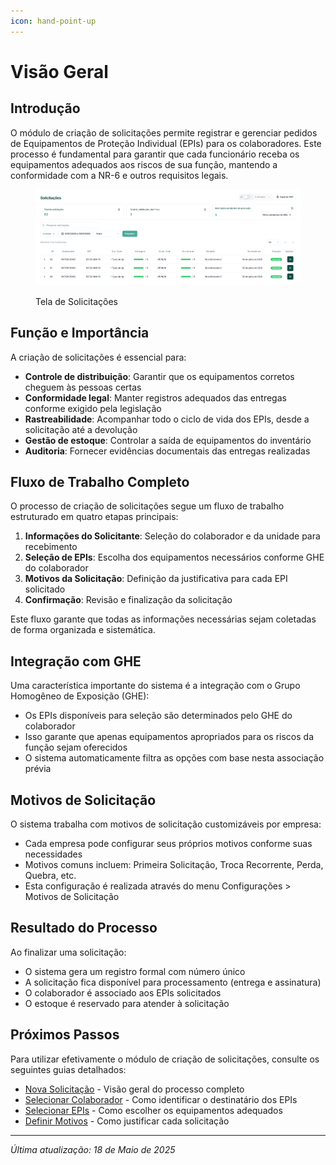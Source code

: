 ```yaml
---
icon: hand-point-up
---
```


# Visão Geral

## Introdução

O módulo de criação de solicitações permite registrar e gerenciar pedidos de Equipamentos de Proteção Individual (EPIs) para os colaboradores. Este processo é fundamental para garantir que cada funcionário receba os equipamentos adequados aos riscos de sua função, mantendo a conformidade com a NR-6 e outros requisitos legais.

<figure><img src="../.gitbook/assets/image (40).png" alt=""><figcaption><p>Tela de Solicitações</p></figcaption></figure>

## Função e Importância

A criação de solicitações é essencial para:

* **Controle de distribuição**: Garantir que os equipamentos corretos cheguem às pessoas certas
* **Conformidade legal**: Manter registros adequados das entregas conforme exigido pela legislação
* **Rastreabilidade**: Acompanhar todo o ciclo de vida dos EPIs, desde a solicitação até a devolução
* **Gestão de estoque**: Controlar a saída de equipamentos do inventário
* **Auditoria**: Fornecer evidências documentais das entregas realizadas

## Fluxo de Trabalho Completo

O processo de criação de solicitações segue um fluxo de trabalho estruturado em quatro etapas principais:

1. **Informações do Solicitante**: Seleção do colaborador e da unidade para recebimento
2. **Seleção de EPIs**: Escolha dos equipamentos necessários conforme GHE do colaborador
3. **Motivos da Solicitação**: Definição da justificativa para cada EPI solicitado
4. **Confirmação**: Revisão e finalização da solicitação

Este fluxo garante que todas as informações necessárias sejam coletadas de forma organizada e sistemática.

## Integração com GHE

Uma característica importante do sistema é a integração com o Grupo Homogêneo de Exposição (GHE):

* Os EPIs disponíveis para seleção são determinados pelo GHE do colaborador
* Isso garante que apenas equipamentos apropriados para os riscos da função sejam oferecidos
* O sistema automaticamente filtra as opções com base nesta associação prévia

## Motivos de Solicitação

O sistema trabalha com motivos de solicitação customizáveis por empresa:

* Cada empresa pode configurar seus próprios motivos conforme suas necessidades
* Motivos comuns incluem: Primeira Solicitação, Troca Recorrente, Perda, Quebra, etc.
* Esta configuração é realizada através do menu Configurações > Motivos de Solicitação

## Resultado do Processo

Ao finalizar uma solicitação:

* O sistema gera um registro formal com número único
* A solicitação fica disponível para processamento (entrega e assinatura)
* O colaborador é associado aos EPIs solicitados
* O estoque é reservado para atender à solicitação

## Próximos Passos

Para utilizar efetivamente o módulo de criação de solicitações, consulte os seguintes guias detalhados:

* [Nova Solicitação](nova-solicitacao.md) - Visão geral do processo completo
* [Selecionar Colaborador](broken-reference) - Como identificar o destinatário dos EPIs
* [Selecionar EPIs](broken-reference) - Como escolher os equipamentos adequados
* [Definir Motivos](definir-motivos.md) - Como justificar cada solicitação

***

_Última atualização: 18 de Maio de 2025_
